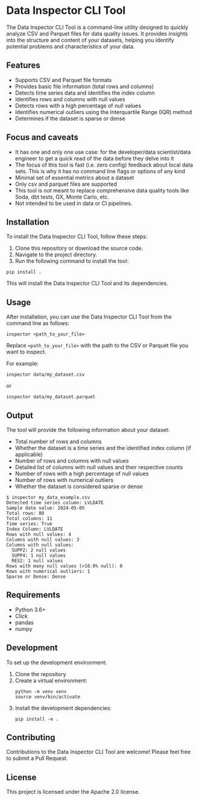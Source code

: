# Data Inspector CLI Tool

The Data Inspector CLI Tool is a command-line utility designed to quickly analyze CSV and Parquet files for data quality issues. It provides insights into the structure and content of your datasets, helping you identify potential problems and characteristics of your data.

## Features

- Supports CSV and Parquet file formats
- Provides basic file information (total rows and columns)
- Detects time series data and identifies the index column
- Identifies rows and columns with null values
- Detects rows with a high percentage of null values
- Identifies numerical outliers using the Interquartile Range (IQR) method
- Determines if the dataset is sparse or dense

## Focus and caveats

- It has one and only one use case: for the developer/data scientist/data engineer to get a quick read of the data before they delve into it
- The focus of this tool is fast (i.e. zero config) feedback about local data sets. This is why it has no command line flags or options of any kind 
- Minimal set of essential metrics about a dataset
- Only csv and parquet files are supported
- This tool is _not_ meant to replace comprehensive data quality  tools like Soda, dbt tests, GX, Monte Carlo, etc.
- Not intended to be used in data or CI pipelines.

## Installation

To install the Data Inspector CLI Tool, follow these steps:

1. Clone this repository or download the source code.
2. Navigate to the project directory.
3. Run the following command to install the tool:

```
pip install .
```

This will install the Data Inspector CLI Tool and its dependencies.

## Usage

After installation, you can use the Data Inspector CLI Tool from the command line as follows:

```
inspector <path_to_your_file>
```

Replace `<path_to_your_file>` with the path to the CSV or Parquet file you want to inspect.

For example:

```
inspector data/my_dataset.csv
```

or

```
inspector data/my_dataset.parquet
```

## Output

The tool will provide the following information about your dataset:

- Total number of rows and columns
- Whether the dataset is a time series and the identified index column (if applicable)
- Number of rows and columns with null values
- Detailed list of columns with null values and their respective counts
- Number of rows with a high percentage of null values
- Number of rows with numerical outliers
- Whether the dataset is considered sparse or dense

```
$ inspector my_data_example.csv 
Detected time series column: LVLDATE
Sample date value: 2024-05-05
Total rows: 80
Total columns: 11
Time series: True
Index Column: LVLDATE
Rows with null values: 4
Columns with null values: 3
Columns with null values:
  SUPP2: 2 null values
  SUPP4: 1 null values
  RES2: 1 null values
Rows with many null values (>10.0% null): 0
Rows with numerical outliers: 1
Sparse or Dense: Dense
```

## Requirements

- Python 3.6+
- Click
- pandas
- numpy

## Development

To set up the development environment:

1. Clone the repository
2. Create a virtual environment:
   ```
   python -m venv venv
   source venv/bin/activate
   ```
3. Install the development dependencies:
   ```
   pip install -e .
   ```

## Contributing

Contributions to the Data Inspector CLI Tool are welcome! Please feel free to submit a Pull Request.

## License

This project is licensed under the Apache 2.0 license.
